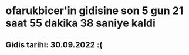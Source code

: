 # ofarukbicer'in gidisine son 5 gun 21 saat 55 dakika 38 saniye kaldi

## Gidis tarihi: 30.09.2022 :(